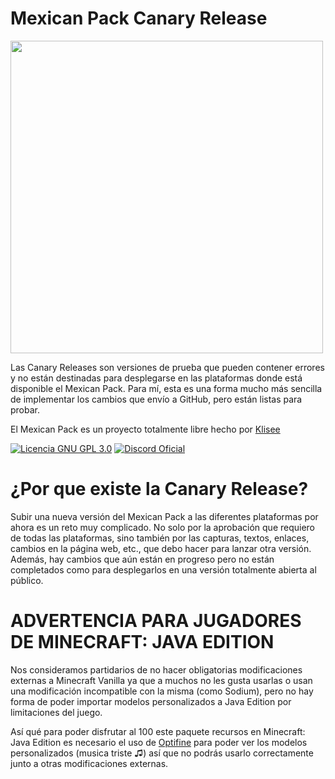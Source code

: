 # Mexican Pack Canary Release

<img src="https://github.com/Klisee/Mexican-Pack/assets/85597531/279aa168-944d-406c-8b4e-0c2cd26ed511" width="500"/>

Las Canary Releases son versiones de prueba que pueden contener errores y no están destinadas para desplegarse en las plataformas donde está disponible el Mexican Pack. Para mí, esta es una forma mucho más sencilla de implementar los cambios que envío a GitHub, pero están listas para probar.

El Mexican Pack es un proyecto totalmente libre hecho por [Klisee](https://www.klisee.net/) 

[![Licencia GNU GPL 3.0](https://img.shields.io/badge/licencia-gnu-gpl)](LICENSE)
[![Discord Oficial](https://img.shields.io/discord/803810506581475348.svg?color=%237289da&label=discord)](https://discord.klisee.net)

# ¿Por que existe la Canary Release?

Subir una nueva versión del Mexican Pack a las diferentes plataformas por ahora es un reto muy complicado. No solo por la aprobación que requiero de todas las plataformas, sino también por las capturas, textos, enlaces, cambios en la página web, etc., que debo hacer para lanzar otra versión. Además, hay cambios que aún están en progreso pero no están completados como para desplegarlos en una versión totalmente abierta al público.

# ADVERTENCIA PARA JUGADORES DE MINECRAFT: JAVA EDITION
Nos consideramos partidarios de no hacer obligatorias modificaciones externas a Minecraft Vanilla ya que a muchos no les gusta usarlas o usan una modificación incompatible con la misma (como Sodium), pero no hay forma de poder importar modelos personalizados a Java Edition por limitaciones del juego.

Así qué para poder disfrutar al 100 este paquete recursos en Minecraft: Java Edition es necesario el uso de [Optifine](https://www.optifine.net/downloads) para poder ver los modelos personalizados (musica triste ♫) así que no podrás usarlo correctamente junto a otras modificaciones externas.
